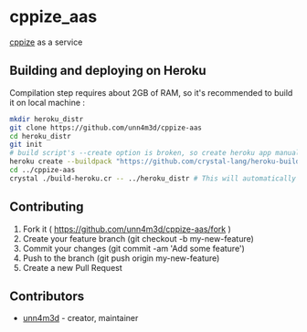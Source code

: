 # cppize_aas

[cppize](https://github.com/unn4m3d/cppize) as a service

## Building and deploying on Heroku

Compilation step requires about 2GB of RAM, so it's recommended to build it on local machine :
```sh
mkdir heroku_distr
git clone https://github.com/unn4m3d/cppize-aas
cd heroku_distr
git init
# build script's --create option is broken, so create heroku app manually
heroku create --buildpack "https://github.com/crystal-lang/heroku-buildpack-crystal.git" <appname>
cd ../cppize-aas
crystal ./build-heroku.cr -- ../heroku_distr # This will automatically deploy your app.
```

## Contributing

1. Fork it ( https://github.com/unn4m3d/cppize-aas/fork )
2. Create your feature branch (git checkout -b my-new-feature)
3. Commit your changes (git commit -am 'Add some feature')
4. Push to the branch (git push origin my-new-feature)
5. Create a new Pull Request

## Contributors

- [unn4m3d](https://github.com/unn4m3d) - creator, maintainer
